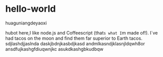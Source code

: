 # hello-world
huaguniangdeyaoxi

hubot here,I like node.js and Coffeescript (that`s what I`m made of!).
I`ve had tacos on the moon and find them far superior to Earth tacos.
sdjlashdjjaslnda
daskjbdnjkasbdjkasd
andmlkasndjklasnjldqwh8or
ansdfujkashgfdiuqwnjkc
asukdkashgbkudbqw
